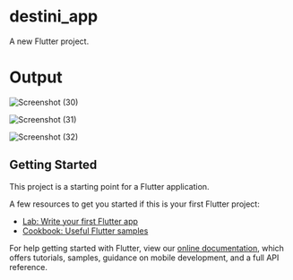 # destini_app

A new Flutter project.

# Output

![Screenshot (30)](https://user-images.githubusercontent.com/59467842/145703312-31cf2c19-8de7-4441-af41-f22c053c9c99.png)

![Screenshot (31)](https://user-images.githubusercontent.com/59467842/145703314-391f3f4b-f071-4d9e-9ea6-ece77dc7805c.png)

![Screenshot (32)](https://user-images.githubusercontent.com/59467842/145703316-128fa438-d3e8-47f4-a69e-6b4d68dcff21.png)

## Getting Started

This project is a starting point for a Flutter application.

A few resources to get you started if this is your first Flutter project:

- [Lab: Write your first Flutter app](https://flutter.dev/docs/get-started/codelab)
- [Cookbook: Useful Flutter samples](https://flutter.dev/docs/cookbook)

For help getting started with Flutter, view our
[online documentation](https://flutter.dev/docs), which offers tutorials,
samples, guidance on mobile development, and a full API reference.
